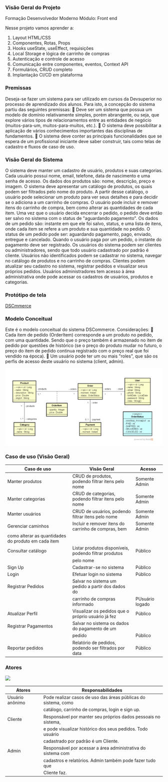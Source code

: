 ### Visão Geral do Projeto

Formação Desenvolvedor Moderno Módulo: Front end

Nesse projeto vamos aprender a:

1. Layout HTML/CSS
2. Componentes, Rotas, Props
3. Hooks useState, useEffect, requisições
4. Local Storage e lógica de carrinho de compras
5. Autenticação e controle de acesso
6. Comunicação entre componentes, eventos, Context API
7. Formulários, CRUD completo
8. Implantação CI/CD em plataforma


### Premissas 

Deseja-se fazer um sistema para ser utilizado em cursos da Devsuperior no processo de
aprendizado dos alunos. Para isto, a concepção do sistema partiu das seguintes
premissas:
 Deve ser um sistema que possua um modelo de domínio relativamente simples,
porém abrangente, ou seja, que explore vários tipos de relacionamentos entre as
entidades de negócio (muitos-para-um, muitos-para-muitos, etc.).
 O sistema deve possibilitar a aplicação de vários conhecimentos importantes das
disciplinas de fundamentos.
 O sistema deve conter as principais funcionalidades que se espera de um
profissional iniciante deve saber construir, tais como telas de cadastro e fluxos de
caso de uso.

### Visão Geral do Sistema 

O sistema deve manter um cadastro de usuário, produtos e suas categorias. Cada
usuário possui nome, email, telefone, data de nascimento e uma senha de acesso. Os
dados dos produtos são: nome, descrição, preço e imagem. O sistema deve apresentar
um catálogo de produtos, os quais podem ser filtrados pelo nome do produto. A partir
desse catálogo, o usuário pode selecionar um produto para ver seus detalhes e para
decidir se o adiciona a um carrinho de compras. O usuário pode incluir e remover itens
do carrinho de compra, bem como alterar as quantidades de cada item. Uma vez que o
usuário decida encerrar o pedido, o pedido deve então ser salvo no sistema com o status
de "aguardando pagamento". Os dados de um pedido são: instante em que ele foi salvo,
status, e uma lista de itens, onde cada item se refere a um produto e sua quantidade no
pedido. O status de um pedido pode ser: aguardando pagamento, pago, enviado,
entregue e cancelado. Quando o usuário paga por um pedido, o instante do pagamento
deve ser registrado. Os usuários do sistema podem ser clientes ou administradores,
sendo que todo usuário cadastrado por padrão é cliente. Usuários não identificados
podem se cadastrar no sistema, navegar no catálogo de produtos e no carrinho de
compras. Clientes podem atualizar seu cadastro no sistema, registrar pedidos e visualizar
seus próprios pedidos. Usuários administradores tem acesso à área administrativa onde
pode acessar os cadastros de usuários, produtos e categorias.

### Protótipo de tela

<a href="https://www.figma.com/design/ZrGNVNG0kZL6txDv4G8P6s/DSCommerce?node-id=0-1&t=lgc6ue91U5LVgWjl-0">DSCmmerce</a>

### Modelo Conceitual

Este é o modelo conceitual do sistema DSCommerce. Considerações:
 Cada item de pedido (OrderItem) corresponde a um produto no pedido, com uma
quantidade. Sendo que o preço também é armazenado no item de pedido por
questões de histórico (se o preço do produto mudar no futuro, o preço do item de
pedido continua registrado com o preço real que foi vendido na época).
 Um usuário pode ter um ou mais "roles", que são os perfis de acesso deste usuário
no sistema (client, admin).

<img src="./img/modelo_conceitual.png" />

### Caso de uso (Visão Geral)

| Caso de uso         | Visão Geral                                          | Acesso        |
| --------------------|------------------------------------------------------|---------------|
|Manter produtos      |CRUD de produtos, podendo filtrar itens pelo nome     |Somente Admin  |
|Manter categorias    |CRUD de categorias, podendo filtrar itens pelo nome   |Somente Admin  |
|Manter usuários      |CRUD de usuários, podendo filtrar itens pelo nome     |Somente Admin  |
|Gerenciar caminhos   |Incluir e remover itens do carrinho de compras, bem   |Somente Admin  |
|                      como alterar as quantidades do produto em cada item                
|Consultar catálogo   |Listar produtos disponíveis, podendo filtrar produtos |Público        |
|                     | pelo nome                                            |               |
| Sign Up             |Cadastrar-se no sistema                               |Público        |
| Login               |Efetuar login no sistema                              |Público        |
| Registrar Pedidos   |Salvar no sistema um pedido a partir dos dados do     |               |
|                     | carrinho de compras informado                        |PUsuário logado|
| Atualizar Perfil    |Visualizar os pedidos que o próprio usuário já fez    |Público        |
| Registrar Pagamentos|Salvar no sistema os dados do pagamento de um         |               |
|                     | pedido                                               |Público        |
| Reportar pedidos    |Relatório de pedidos, podendo ser filtrados por data  |Público        |

### Atores 

<img src="./img/atores.png"/>

| Atores         | Responsabilidades                                            |      
|----------------|--------------------------------------------------------------|
|Usuário anônimo |Pode realizar casos de uso das áreas públicas do sistema, como|
|                |catálogo, carrinho de compras, login e sign up.               |
|Cliente         |Responsável por manter seu próprios dados pessoais no sistema,|
|                |e pode visualizar histórico dos seus pedidos. Todo usuário    |
|                |cadastrado por padrão é um Cliente.                           |
|Admin           |Responsável por acessar a área administrativa do sistema com  |
|                |cadastros e relatórios. Admin também pode fazer tudo que      |
|                |Cliente faz.                                                  | 
